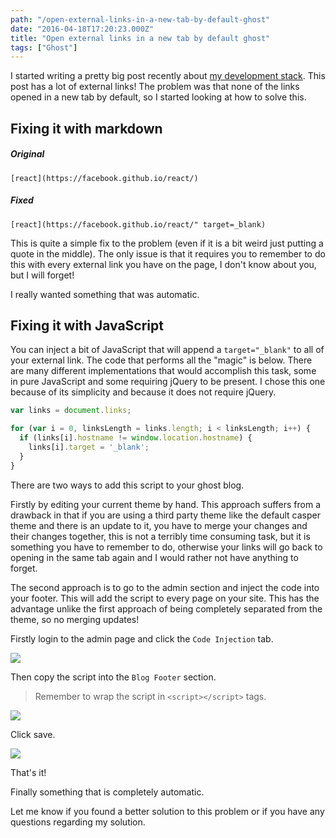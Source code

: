 ```yaml
---
path: "/open-external-links-in-a-new-tab-by-default-ghost"
date: "2016-04-18T17:20:23.000Z"
title: "Open external links in a new tab by default ghost"
tags: ["Ghost"]
---
```


I started writing a pretty big post recently about
[my development stack](https://www.insidersbyte.com/my-development-stack/). This
post has a lot of external links! The problem was that none of the links opened
in a new tab by default, so I started looking at how to solve this.

## Fixing it with markdown

##### Original

```
[react](https://facebook.github.io/react/)
```

##### Fixed

```
[react](https://facebook.github.io/react/" target=_blank)
```

This is quite a simple fix to the problem (even if it is a bit weird just
putting a quote in the middle). The only issue is that it requires you to
remember to do this with every external link you have on the page, I don't know
about you, but I will forget!

I really wanted something that was automatic.

## Fixing it with JavaScript

You can inject a bit of JavaScript that will append a `target="_blank"` to all
of your external link. The code that performs all the "magic" is below. There
are many different implementations that would accomplish this task, some in pure
JavaScript and some requiring jQuery to be present. I chose this one because of
its simplicity and because it does not require jQuery.

```javascript
var links = document.links;

for (var i = 0, linksLength = links.length; i < linksLength; i++) {
  if (links[i].hostname != window.location.hostname) {
    links[i].target = '_blank';
  }
}
```

There are two ways to add this script to your ghost blog.

Firstly by editing your current theme by hand. This approach suffers from a
drawback in that if you are using a third party theme like the default casper
theme and there is an update to it, you have to merge your changes and their
changes together, this is not a terribly time consuming task, but it is
something you have to remember to do, otherwise your links will go back to
opening in the same tab again and I would rather not have anything to forget.

The second approach is to go to the admin section and inject the code into your
footer. This will add the script to every page on your site. This has the
advantage unlike the first approach of being completely separated from the
theme, so no merging updates!

Firstly login to the admin page and click the `Code Injection` tab.

![](https://insidersbyte.blob.core.windows.net/ghost/2017/09/code_injection-1.png)

Then copy the script into the `Blog Footer` section.

> Remember to wrap the script in `<script></script>` tags.

![](https://insidersbyte.blob.core.windows.net/ghost/2017/09/code_injection_footer.png)

Click save.

![](https://insidersbyte.blob.core.windows.net/ghost/2017/09/save_button.png)

That's it!

Finally something that is completely automatic.

Let me know if you found a better solution to this problem or if you have any
questions regarding my solution.
